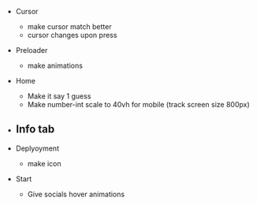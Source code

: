 
- Cursor
    - make cursor match better
    - cursor changes upon press

- Preloader
    - make animations
    
- Home
    - Make it say 1 guess
    - Make number-int scale to 40vh for mobile (track screen size 800px)

- Info tab
    - 

- Deplyoyment
    - make icon

- Start
    - Give socials hover animations
